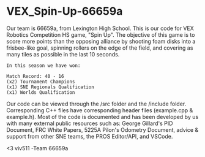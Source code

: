 # VEX_Spin-Up-66659a

Our team is 66659a, from Lexington High School. This is our code for VEX Robotics Competition HS game, "Spin Up". The objective of this game is to score more points than the opposing alliance by shooting foam disks into a frisbee-like goal, spinning rollers on the edge of the field, and covering as many tiles as possible in the last 10 seconds.

~~~~~~~~~~~~~~~~~~~~~~~~~~~~~~~~
In this season we have won:

Match Record: 40 - 16
(x2) Tournament Champions
(x1) SNE Regionals Qualification
(x1) Worlds Qualification
~~~~~~~~~~~~~~~~~~~~~~~~~~~~~~~~

Our code can be viewed through the /src folder and the /include folder. Corresponding C++ files have corresponding header files (example.cpp & example.h). Most of the code is documented and has been developed by us with many external public resources such as: George Gillard's PID Document, FRC White Papers, 5225A Pilon's Odometry Document, advice & support from other SNE teams, the PROS Editor/API, and VSCode.

<3 viv511
-Team 66659a
